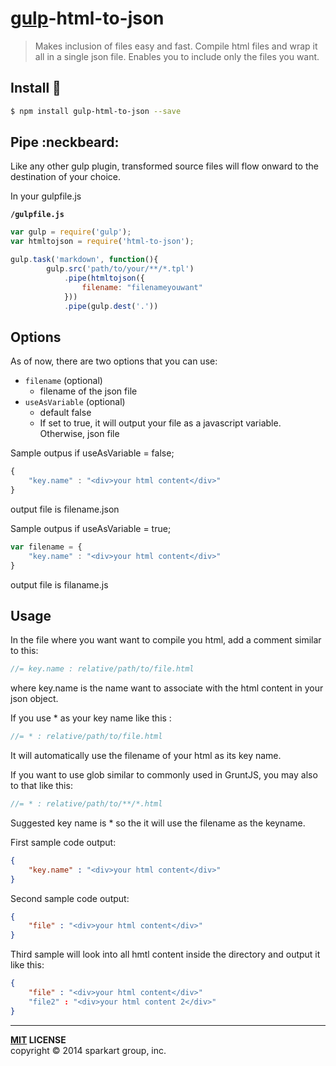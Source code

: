 # [gulp](http://gulpjs.com)-html-to-json

>Makes inclusion of files easy and fast.
Compile html files and wrap it all in a single json file.
Enables you to include only the files you want.

Install :traffic_light:
-------

```bash
$ npm install gulp-html-to-json --save
```


## Pipe :neckbeard:

Like any other gulp plugin, transformed source files will flow onward to the destination of your choice.

In your gulpfile.js

**`/gulpfile.js`**

```javascript
var gulp = require('gulp');
var htmltojson = require('html-to-json');

gulp.task('markdown', function(){
        gulp.src('path/to/your/**/*.tpl')
            .pipe(htmltojson({
                filename: "filenameyouwant"
            }))
            .pipe(gulp.dest('.'))


```

## Options

As of now, there are two options that you can use:

* `filename` (optional)
    * filename of the json file
* `useAsVariable` (optional)
    * default false
    * If set to true, it will output your file as a javascript variable. Otherwise, json file


Sample outpus if useAsVariable = false;

```javascript
{
    "key.name" : "<div>your html content</div>"
}

```
output file is filename.json


Sample outpus if useAsVariable = true;

```javascript
var filename = {
    "key.name" : "<div>your html content</div>"
}

```
output file is filaname.js

## Usage

In the file where you want want to compile you html, add a comment similar to this:

```javascript
//= key.name : relative/path/to/file.html
```

where key.name is the name want to associate with the html content in your json object.

If you use * as your key name like this :

```javascript
//= * : relative/path/to/file.html
```

It will automatically use the filename of your html as its key name.

If you want to use glob similar to commonly used in GruntJS, you may also to that like this:

```javascript
//= * : relative/path/to/**/*.html
```

Suggested key name is * so the it will use the filename as the keyname.

First sample code output:

```json
{
    "key.name" : "<div>your html content</div>"
}
```

Second sample code output:

```json
{
    "file" : "<div>your html content</div>"
}
```

Third sample will look into all hmtl content inside the directory and output it like this:

```json
{
    "file" : "<div>your html content</div>"
    "file2" : "<div>your html content 2</div>"
}
```

----
**[MIT](LICENSE) LICENSE** <br>
copyright &copy; 2014 sparkart group, inc.
